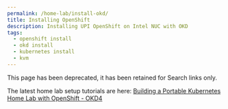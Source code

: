 ```yaml
---
permalink: /home-lab/install-okd/
title: Installing OpenShift
description: Installing UPI OpenShift on Intel NUC with OKD
tags:
  - openshift install
  - okd install
  - kubernetes install
  - kvm
---
```

This page has been deprecated, it has been retained for Search links only.

The latest home lab setup tutorials are here: [Building a Portable Kubernetes Home Lab with OpenShift - OKD4](/home-lab/lab-intro/)
